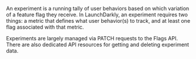 An experiment is a running tally of user behaviors based on which variation of a feature flag they receive. In LaunchDarkly, an experiment requires two things: a metric that defines what user behavior(s) to track, and at least one flag associated with that metric.

Experiments are largely managed via PATCH requests to the Flags API.  There are also dedicated API resources for getting and deleting experiment data.